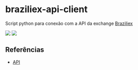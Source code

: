 # braziliex-api-client
Script python para conexão com a API da exchange [Braziliex](https://braziliex.com/)

![](https://img.shields.io/github/license/viniciusfm1/braziliex-api-client.svg)
![](https://img.shields.io/github/issues/viniciusfm1/braziliex-api-client.svg)

## Referências
- [API](https://braziliex.com/exchange/api.php)

